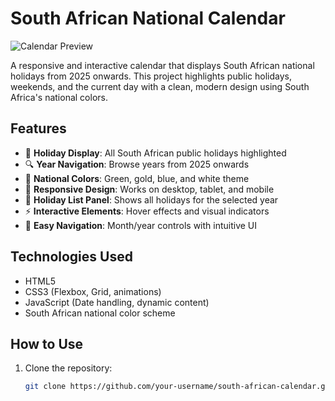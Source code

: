 # South African National Calendar

![Calendar Preview](<img width="1895" height="910" alt="Image" src="https://github.com/user-attachments/assets/6b773278-7b9b-4493-b7b7-eec0bab16d1c" />)

A responsive and interactive calendar that displays South African national holidays from 2025 onwards. This project highlights public holidays, weekends, and the current day with a clean, modern design using South Africa's national colors.

## Features

- 📅 **Holiday Display**: All South African public holidays highlighted
- 🔍 **Year Navigation**: Browse years from 2025 onwards
- 🎨 **National Colors**: Green, gold, blue, and white theme
- 📱 **Responsive Design**: Works on desktop, tablet, and mobile
- 📝 **Holiday List Panel**: Shows all holidays for the selected year
- ⚡ **Interactive Elements**: Hover effects and visual indicators
- 🔄 **Easy Navigation**: Month/year controls with intuitive UI

## Technologies Used

- HTML5
- CSS3 (Flexbox, Grid, animations)
- JavaScript (Date handling, dynamic content)
- South African national color scheme

## How to Use

1. Clone the repository:
   ```bash
   git clone https://github.com/your-username/south-african-calendar.git

